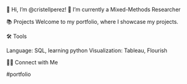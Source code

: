 👋 Hi, I’m @cristellperez!
🌱 I’m currently a Mixed-Methods Researcher


📚 Projects
Welcome to my portfolio, where I showcase my projects.

🛠️ Tools

Language: SQL, learning python
Visualization: Tableau, Flourish


👋🏻 Connect with Me


#portfolio

